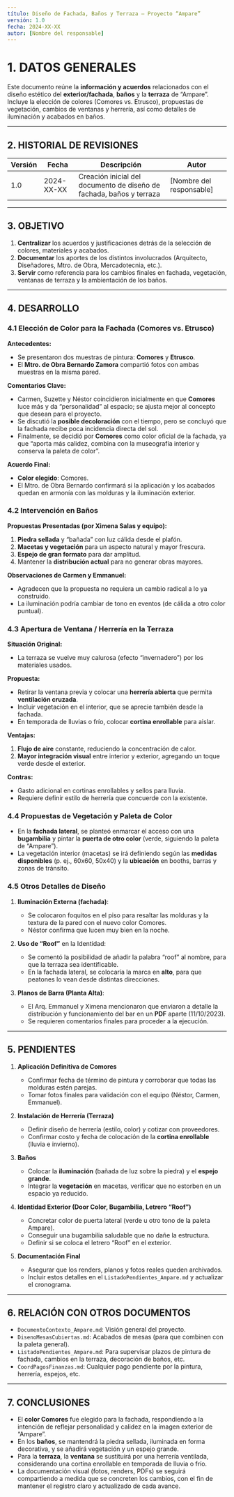 ```yaml
---
título: Diseño de Fachada, Baños y Terraza – Proyecto “Ampare”
versión: 1.0
fecha: 2024-XX-XX
autor: [Nombre del responsable]
---
```


# 1. DATOS GENERALES
Este documento reúne la **información y acuerdos** relacionados con el diseño estético del **exterior/fachada**, **baños** y la **terraza** de “Ampare”. Incluye la elección de colores (Comores vs. Etrusco), propuestas de vegetación, cambios de ventanas y herrería, así como detalles de iluminación y acabados en baños.

---

## 2. HISTORIAL DE REVISIONES

| **Versión** | **Fecha**     | **Descripción**                                             | **Autor**                |
|-------------|---------------|-------------------------------------------------------------|--------------------------|
| 1.0         | 2024-XX-XX    | Creación inicial del documento de diseño de fachada, baños y terraza | [Nombre del responsable] |

---

## 3. OBJETIVO
1. **Centralizar** los acuerdos y justificaciones detrás de la selección de colores, materiales y acabados.  
2. **Documentar** los aportes de los distintos involucrados (Arquitecto, Diseñadores, Mtro. de Obra, Mercadotecnia, etc.).  
3. **Servir** como referencia para los cambios finales en fachada, vegetación, ventanas de terraza y la ambientación de los baños.

---

## 4. DESARROLLO

### 4.1 Elección de Color para la Fachada (Comores vs. Etrusco)

**Antecedentes:**  
- Se presentaron dos muestras de pintura: **Comores** y **Etrusco**.  
- El **Mtro. de Obra Bernardo Zamora** compartió fotos con ambas muestras en la misma pared.  

**Comentarios Clave:**  
- Carmen, Suzette y Néstor coincidieron inicialmente en que **Comores** luce más y da “personalidad” al espacio; se ajusta mejor al concepto que desean para el proyecto.  
- Se discutió la **posible decoloración** con el tiempo, pero se concluyó que la fachada recibe poca incidencia directa del sol.  
- Finalmente, se decidió por **Comores** como color oficial de la fachada, ya que “aporta más calidez, combina con la museografía interior y conserva la paleta de color”.

**Acuerdo Final:**  
- **Color elegido**: Comores.  
- El Mtro. de Obra Bernardo confirmará si la aplicación y los acabados quedan en armonía con las molduras y la iluminación exterior.

### 4.2 Intervención en Baños

**Propuestas Presentadas (por Ximena Salas y equipo):**  
1. **Piedra sellada** y “bañada” con luz cálida desde el plafón.  
2. **Macetas y vegetación** para un aspecto natural y mayor frescura.  
3. **Espejo de gran formato** para dar amplitud.  
4. Mantener la **distribución actual** para no generar obras mayores.

**Observaciones de Carmen y Emmanuel:**  
- Agradecen que la propuesta no requiera un cambio radical a lo ya construido.  
- La iluminación podría cambiar de tono en eventos (de cálida a otro color puntual).

### 4.3 Apertura de Ventana / Herrería en la Terraza

**Situación Original:**  
- La terraza se vuelve muy calurosa (efecto “invernadero”) por los materiales usados.  

**Propuesta:**  
- Retirar la ventana previa y colocar una **herrería abierta** que permita **ventilación cruzada**.  
- Incluir vegetación en el interior, que se aprecie también desde la fachada.  
- En temporada de lluvias o frío, colocar **cortina enrollable** para aislar.

**Ventajas:**  
1. **Flujo de aire** constante, reduciendo la concentración de calor.  
2. **Mayor integración visual** entre interior y exterior, agregando un toque verde desde el exterior.

**Contras:**  
- Gasto adicional en cortinas enrollables y sellos para lluvia.  
- Requiere definir estilo de herrería que concuerde con la existente.

### 4.4 Propuestas de Vegetación y Paleta de Color

- En la **fachada lateral**, se planteó enmarcar el acceso con una **bugambilia** y pintar la **puerta de otro color** (verde, siguiendo la paleta de “Ampare”).  
- La vegetación interior (macetas) se irá definiendo según las **medidas disponibles** (p. ej., 60x60, 50x40) y la **ubicación** en booths, barras y zonas de tránsito.

### 4.5 Otros Detalles de Diseño

1. **Iluminación Externa (fachada)**:
   - Se colocaron foquitos en el piso para resaltar las molduras y la textura de la pared con el nuevo color Comores.  
   - Néstor confirma que lucen muy bien en la noche.

2. **Uso de “Roof”** en la Identidad:
   - Se comentó la posibilidad de añadir la palabra “roof” al nombre, para que la terraza sea identificable.  
   - En la fachada lateral, se colocaría la marca en **alto**, para que peatones lo vean desde distintas direcciones.

3. **Planos de Barra (Planta Alta)**:
   - El Arq. Emmanuel y Ximena mencionaron que enviaron a detalle la distribución y funcionamiento del bar en un **PDF** aparte (11/10/2023).  
   - Se requieren comentarios finales para proceder a la ejecución.

---

## 5. PENDIENTES

1. **Aplicación Definitiva de Comores**  
   - Confirmar fecha de término de pintura y corroborar que todas las molduras estén parejas.  
   - Tomar fotos finales para validación con el equipo (Néstor, Carmen, Emmanuel).

2. **Instalación de Herrería (Terraza)**  
   - Definir diseño de herrería (estilo, color) y cotizar con proveedores.  
   - Confirmar costo y fecha de colocación de la **cortina enrollable** (lluvia e invierno).

3. **Baños**  
   - Colocar la **iluminación** (bañada de luz sobre la piedra) y el **espejo grande**.  
   - Integrar la **vegetación** en macetas, verificar que no estorben en un espacio ya reducido.

4. **Identidad Exterior (Door Color, Bugambilia, Letrero “Roof”)**  
   - Concretar color de puerta lateral (verde u otro tono de la paleta Ampare).  
   - Conseguir una bugambilia saludable que no dañe la estructura.  
   - Definir si se coloca el letrero “Roof” en el exterior.

5. **Documentación Final**  
   - Asegurar que los renders, planos y fotos reales queden archivados.  
   - Incluir estos detalles en el `ListadoPendientes_Ampare.md` y actualizar el cronograma.

---

## 6. RELACIÓN CON OTROS DOCUMENTOS

- `DocumentoContexto_Ampare.md`: Visión general del proyecto.  
- `DisenoMesasCubiertas.md`: Acabados de mesas (para que combinen con la paleta general).  
- `ListadoPendientes_Ampare.md`: Para supervisar plazos de pintura de fachada, cambios en la terraza, decoración de baños, etc.  
- `CoordPagosFinanzas.md`: Cualquier pago pendiente por la pintura, herrería, espejos, etc.

---

## 7. CONCLUSIONES

- El **color Comores** fue elegido para la fachada, respondiendo a la intención de reflejar personalidad y calidez en la imagen exterior de “Ampare”.  
- En los **baños**, se mantendrá la piedra sellada, iluminada en forma decorativa, y se añadirá vegetación y un espejo grande.  
- Para la **terraza**, la **ventana** se sustituirá por una herrería ventilada, considerando una cortina enrollable en temporada de lluvia o frío.  
- La documentación visual (fotos, renders, PDFs) se seguirá compartiendo a medida que se concreten los cambios, con el fin de mantener el registro claro y actualizado de cada avance.

